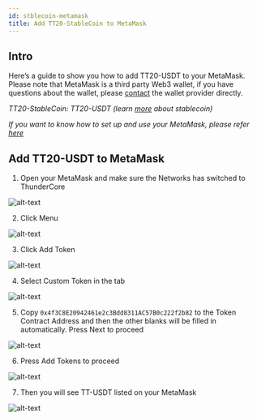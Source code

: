 ```yaml
---
id: stblecoin-metamask
title: Add TT20-StableCoin to MetaMask 
---
```


## Intro
Here’s a guide to show you how to add TT20-USDT to your MetaMask. Please note that MetaMask is a third party Web3 wallet, if you have questions about the wallet, please [contact](https://metamask.zendesk.com/hc/en-us) the wallet provider directly.

*TT20-StableCoin: TT20-USDT (learn [more](https://www.wikiwand.com/en/Stablecoin) about stablecoin)*

*If you want to know how to set up and use your MetaMask, please refer [here](https://developers.thundercore.com/docs/get-wallet/#metamask)*

## Add TT20-USDT to MetaMask

1. Open your MetaMask and make sure the Networks has switched to ThunderCore 

![alt-text](assets/img/stablecoin-metamask/stablecoin-metamask-1.png)

2. Click Menu 

![alt-text](assets/img/stablecoin-metamask/stablecoin-metamask-2.png)

3. Click Add Token

![alt-text](assets/img/stablecoin-metamask/stablecoin-metamask-3.png)

4. Select Custom Token in the tab 

![alt-text](assets/img/stablecoin-metamask/stablecoin-metamask-4.png)

5. Copy `0x4f3C8E20942461e2c3Bdd8311AC57B0c222f2b82` to the Token Contract Address and then the other blanks will be filled in automatically. Press Next to proceed

![alt-text](assets/img/stablecoin-metamask/stablecoin-metamask-5.png)

6. Press Add Tokens to proceed

![alt-text](assets/img/stablecoin-metamask/stablecoin-metamask-6.png)

7. Then you will see TT-USDT listed on your MetaMask

![alt-text](assets/img/stablecoin-metamask/stablecoin-metamask-7.png)
